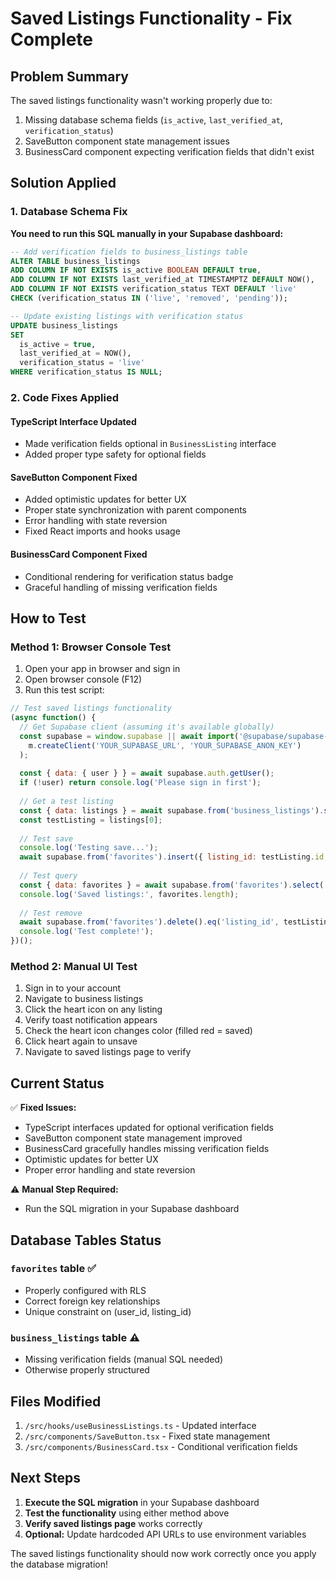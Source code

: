 # Saved Listings Functionality - Fix Complete

## Problem Summary
The saved listings functionality wasn't working properly due to:
1. Missing database schema fields (`is_active`, `last_verified_at`, `verification_status`)
2. SaveButton component state management issues
3. BusinessCard component expecting verification fields that didn't exist

## Solution Applied

### 1. Database Schema Fix
**You need to run this SQL manually in your Supabase dashboard:**

```sql
-- Add verification fields to business_listings table
ALTER TABLE business_listings 
ADD COLUMN IF NOT EXISTS is_active BOOLEAN DEFAULT true,
ADD COLUMN IF NOT EXISTS last_verified_at TIMESTAMPTZ DEFAULT NOW(),
ADD COLUMN IF NOT EXISTS verification_status TEXT DEFAULT 'live' 
CHECK (verification_status IN ('live', 'removed', 'pending'));

-- Update existing listings with verification status
UPDATE business_listings 
SET 
  is_active = true,
  last_verified_at = NOW(),
  verification_status = 'live'
WHERE verification_status IS NULL;
```

### 2. Code Fixes Applied

#### TypeScript Interface Updated
- Made verification fields optional in `BusinessListing` interface
- Added proper type safety for optional fields

#### SaveButton Component Fixed
- Added optimistic updates for better UX
- Proper state synchronization with parent components
- Error handling with state reversion
- Fixed React imports and hooks usage

#### BusinessCard Component Fixed
- Conditional rendering for verification status badge
- Graceful handling of missing verification fields

## How to Test

### Method 1: Browser Console Test
1. Open your app in browser and sign in
2. Open browser console (F12)
3. Run this test script:

```javascript
// Test saved listings functionality
(async function() {
  // Get Supabase client (assuming it's available globally)
  const supabase = window.supabase || await import('@supabase/supabase-js').then(m => 
    m.createClient('YOUR_SUPABASE_URL', 'YOUR_SUPABASE_ANON_KEY')
  );
  
  const { data: { user } } = await supabase.auth.getUser();
  if (!user) return console.log('Please sign in first');
  
  // Get a test listing
  const { data: listings } = await supabase.from('business_listings').select('id, name').limit(1);
  const testListing = listings[0];
  
  // Test save
  console.log('Testing save...');
  await supabase.from('favorites').insert({ listing_id: testListing.id, user_id: user.id });
  
  // Test query
  const { data: favorites } = await supabase.from('favorites').select('*').eq('user_id', user.id);
  console.log('Saved listings:', favorites.length);
  
  // Test remove
  await supabase.from('favorites').delete().eq('listing_id', testListing.id).eq('user_id', user.id);
  console.log('Test complete!');
})();
```

### Method 2: Manual UI Test
1. Sign in to your account
2. Navigate to business listings
3. Click the heart icon on any listing
4. Verify toast notification appears
5. Check the heart icon changes color (filled red = saved)
6. Click heart again to unsave
7. Navigate to saved listings page to verify

## Current Status

✅ **Fixed Issues:**
- TypeScript interfaces updated for optional verification fields
- SaveButton component state management improved
- BusinessCard gracefully handles missing verification fields
- Optimistic updates for better UX
- Proper error handling and state reversion

⚠️ **Manual Step Required:**
- Run the SQL migration in your Supabase dashboard

## Database Tables Status

### `favorites` table ✅
- Properly configured with RLS
- Correct foreign key relationships
- Unique constraint on (user_id, listing_id)

### `business_listings` table ⚠️
- Missing verification fields (manual SQL needed)
- Otherwise properly structured

## Files Modified
1. `/src/hooks/useBusinessListings.ts` - Updated interface
2. `/src/components/SaveButton.tsx` - Fixed state management  
3. `/src/components/BusinessCard.tsx` - Conditional verification fields

## Next Steps
1. **Execute the SQL migration** in your Supabase dashboard
2. **Test the functionality** using either method above
3. **Verify saved listings page** works correctly
4. **Optional:** Update hardcoded API URLs to use environment variables

The saved listings functionality should now work correctly once you apply the database migration!